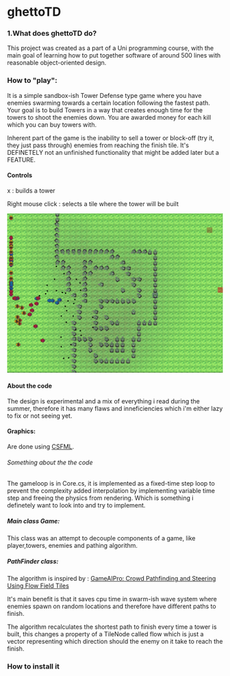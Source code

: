 # ghettoTD



### 1.What does ghettoTD do?
This project was created as a part of a Uni programming course, with the main goal of learning how to put together software of around 500 lines
with reasonable object-oriented design.

### How to "play":

It is a simple sandbox-ish Tower Defense type game where you have enemies swarming towards a certain location following the fastest path.
Your goal is to build Towers in a way that creates enough time for the towers to shoot the enemies down.
You are awarded money for each kill which you can buy towers with.

Inherent part of the game is the inability to sell a tower or block-off (try it, they just pass through) enemies from reaching the finish tile.
It's DEFINETELY not an unfinished functionality that might be added later but a FEATURE.




#### Controls

x                 : builds a tower


Right mouse click : selects a tile where the tower will be built



![alt text](https://github.com/TheRealJurkis/ghettoTD/blob/master/objTD/Assets/Examples/example1.PNG "example")


#### About the code

The design is experimental and a mix of everything i read during the summer, therefore it has many flaws and inneficiencies which i'm either lazy to fix or not seeing yet.

#### Graphics:
Are done using [CSFML](https://www.sfml-dev.org/).

###### Something about the the code



The gameloop is in Core.cs, it is implemented as a fixed-time step loop to prevent the complexity added interpolation by implementing variable time step and freeing the physics from rendering. Which is something i definetely want to look into and try to implement.

##### Main class Game:


This class was an attempt to decouple components of a game, like player,towers, enemies and pathing algorithm.


##### PathFinder class:
The algorithm is inspired by : [GameAIPro: Crowd Pathfinding and Steering Using Flow Field Tiles](http://www.gameaipro.com/GameAIPro/GameAIPro_Chapter23_Crowd_Pathfinding_and_Steering_Using_Flow_Field_Tiles.pdf)


It's main benefit is that it saves cpu time in swarm-ish wave system where enemies spawn on random locations and therefore have different paths to finish.


The algorithm recalculates the shortest path to finish every time a tower is built, this changes a property of a TileNode called flow which is just a vector representing which direction should the enemy on it take to reach the finish.


   

### How to install it

